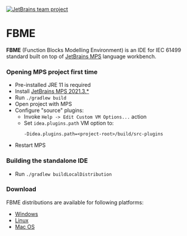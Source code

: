 [![JetBrains team project](https://jb.gg/badges/team.svg)](https://confluence.jetbrains.com/display/ALL/JetBrains+on+GitHub)

# FBME 

**FBME** (Function Blocks Modelling Environment) is an IDE for IEC 61499 standard built on top of 
[JetBrains MPS](https://www.jetbrains.com/mps) language workbench.

### Opening MPS project first time

- Pre-installed JRE 11 is required
- Install [JetBrains MPS 2021.3.*](https://www.jetbrains.com/mps/download)
- Run `./gradlew build`
- Open project with MPS
- Configure "source" plugins:
  - Invoke `Help -> Edit Custom VM Options...` action
  - Set `idea.plugins.path` VM option to:
    ```
    -Didea.plugins.path=<project-root>/build/src-plugins
    ```
- Restart MPS

### Building the standalone IDE

- Run `./gradlew buildLocalDistribution`

### Download

FBME distributions are available for following platforms:

* [Windows](https://teamcity.jetbrains.com/guestAuth/repository/download/MPS_Fbme_PublishArtifacts/.lastPinned/fbme-%7Bbuild.number%7D.win.zip)
* [Linux](https://teamcity.jetbrains.com/guestAuth/repository/download/MPS_Fbme_PublishArtifacts/.lastPinned/fbme-%7Bbuild.number%7D.tar.gz)
* [Mac OS](https://teamcity.jetbrains.com/guestAuth/repository/download/MPS_Fbme_PublishArtifacts/.lastPinned/fbme-%7Bbuild.number%7D.macos.zip)

